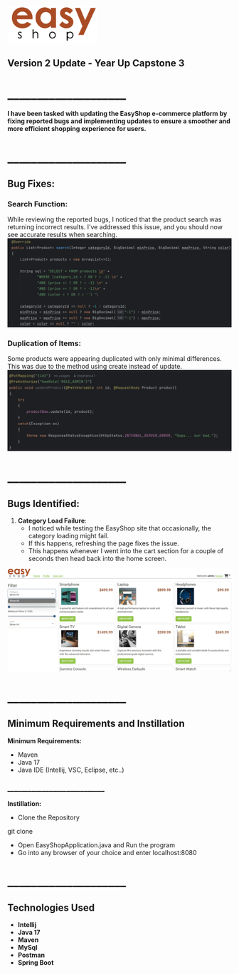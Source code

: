 ![EasyShop](https://github.com/stephano47/EasyShop/blob/main/src/photos/Screenshot%202024-12-19%20134111.png?raw=true)
## Version 2 Update - Year Up Capstone 3
# ____________________

**I have been tasked with updating the EasyShop e-commerce platform by fixing reported bugs and implementing updates to ensure a smoother and more efficient shopping experience for users.**

# ____________________

## Bug Fixes:
### Search Function:
While reviewing the reported bugs, I noticed that the product search was returning incorrect results. I’ve addressed this issue, and you should now see accurate results when searching.
![searchFunction](https://github.com/stephano47/EasyShop/blob/main/src/photos/Screenshot%202024-12-20%20142440.png?raw=true)

### Duplication of Items:
Some products were appearing duplicated with only minimal differences. This was due to the method using create instead of update.
![updateSql](https://github.com/stephano47/EasyShop/blob/main/src/photos/Screenshot%202024-12-19%20204116.png?raw=true)
# ____________________


## Bugs Identified:
1. **Category Load Failure**:
   - I noticed while testing the EasyShop site that occasionally, the category loading might fail.
   - If this happens, refreshing the page fixes the issue.
   - This happens whenever I went into the cart section for a couple of seconds then head back into the home screen.

![LoadFail](https://github.com/stephano47/EasyShop/blob/main/src/photos/Screenshot%202024-12-19%20092948.png?raw=true)
# ____________________


## Minimum Requirements and Instillation
**Minimum Requirements:**
* Maven
* Java 17
* Java IDE (Intellij, VSC, Eclipse, etc..)
### ____________________________
**Instillation:**
* Clone the Repository

git clone <repository-url>
* Open EasyShopApplication.java and Run the program
* Go into any browser of your choice and enter localhost:8080

# ____________________

## Technologies Used
* **Intellij**
* **Java 17**
* **Maven**
* **MySql**
* **Postman**
* **Spring Boot**


 